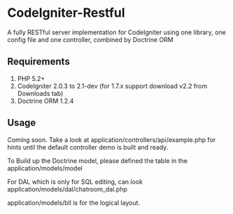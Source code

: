 # CodeIgniter-Restful

A fully RESTful server implementation for CodeIgniter using one library, one
config file and one controller, combined by Doctrine ORM

## Requirements

1. PHP 5.2+
2. CodeIgniter 2.0.3 to 2.1-dev (for 1.7.x support download v2.2 from Downloads tab)
3. Doctrine ORM 1.2.4

## Usage

Coming soon. Take a look at application/controllers/api/example.php for
hints until the default controller demo is built and ready.

To Build up the Doctrine model, please defined the table in the application/models/model

For DAL which is only for SQL editing, can look application/models/dal/chatroom_dal.php

application/models/bll is for the logical layout.